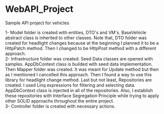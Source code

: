 # WebAPI_Project
Sample API project for vehicles


1- Model folder is created with entities, DTO's and VM's. BaseVehicle abstract class is inherited to other classes. Note that, DTO folder was created for headlight changes because at the beginning I planned it to be a HttpPatch method. Then I changed to be HttpPost method with a different approach. 
   <br>
2- Infrastructure folder was created. Seed Data classes are opened with samples. AppDbContext class is builded with seed data implementation.
   Then Mapper folder was created. It was meant for Update method but then as I mentioned I cancelled this approach. Then I found a way to use this library for headlight change method.
   Last but not least, Repositories are created. I used Linq expressions for filtering and selecting data. AppDbContext class is injected in all of the repositories.
   Also, I establish these repositories with Interface Segregation Principle while trying to apply other SOLID approachs throughout the entire project.
   <br>
3- Controller folder is created with necessary actions.

   
